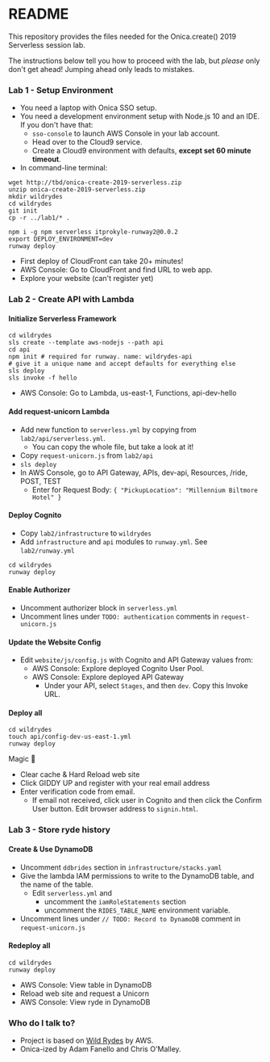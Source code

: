 # README #

This repository provides the files needed for the Onica.create() 2019 Serverless session lab.

The instructions below tell you how to proceed with the lab, but *please* only don't get ahead!
Jumping ahead only leads to mistakes.

### Lab 1 - Setup Environment

- You need a laptop with Onica SSO setup.
- You need a development environment setup with Node.js 10 and an IDE. If you don't have that:
  - `sso-console` to launch AWS Console in your lab account.
  - Head over to the Cloud9 service.
  - Create a Cloud9 environment with defaults, **except set 60 minute timeout**.
- In command-line terminal:
```
wget http://tbd/onica-create-2019-serverless.zip
unzip onica-create-2019-serverless.zip
mkdir wildrydes
cd wildrydes
git init
cp -r ../lab1/* .

npm i -g npm serverless itprokyle-runway2@0.0.2
export DEPLOY_ENVIRONMENT=dev
runway deploy
```

- First deploy of CloudFront can take 20+ minutes!
- AWS Console: Go to CloudFront and find URL to web app.
- Explore your website (can't register yet)

### Lab 2 - Create API with Lambda

#### Initialize Serverless Framework
```
cd wildrydes
sls create --template aws-nodejs --path api
cd api
npm init # required for runway. name: wildrydes-api
# give it a unique name and accept defaults for everything else
sls deploy
sls invoke -f hello
```
- AWS Console: Go to Lambda, us-east-1, Functions, api-dev-hello

#### Add request-unicorn Lambda

- Add new function to `serverless.yml` by copying from `lab2/api/serverless.yml`.
  - You can copy the whole file, but take a look at it!
- Copy `request-unicorn.js` from `lab2/api`
- `sls deploy`
- In AWS Console, go to API Gateway, APIs, dev-api, Resources, /ride, POST, TEST
  - Enter for Request Body: `{ "PickupLocation": "Millennium Biltmore Hotel" }`

#### Deploy Cognito

- Copy `lab2/infrastructure` to `wildrydes`
- Add `infrastructure` and `api` modules to `runway.yml`. See `lab2/runway.yml`

```
cd wildrydes
runway deploy
```

#### Enable Authorizer

- Uncomment authorizer block in `serverless.yml`
- Uncomment lines under `TODO: authentication` comments in `request-unicorn.js`

#### Update the Website Config

- Edit `website/js/config.js` with Cognito and API Gateway values from:
  - AWS Console: Explore deployed Cognito User Pool.
  - AWS Console: Explore deployed API Gateway
    - Under your API, select `Stages`, and then `dev`. Copy this Invoke URL.

#### Deploy all

```
cd wildrydes
touch api/config-dev-us-east-1.yml
runway deploy
```

Magic 🎩
- Clear cache & Hard Reload web site
- Click GIDDY UP and register with your real email address
- Enter verification code from email.
  - If email not received, click user in Cognito and then click the Confirm User button. Edit browser address to `signin.html`.

### Lab 3 - Store ryde history

#### Create & Use DynamoDB

- Uncomment `ddbrides` section in `infrastructure/stacks.yaml`
- Give the lambda IAM permissions to write to the DynamoDB table, and the name of the table.
  - Edit `serverless.yml` and
    - uncomment the `iamRoleStatements` section
    - uncomment the `RIDES_TABLE_NAME` environment variable.
- Uncomment lines under `// TODO: Record to DynamoDB` comment in `request-unicorn.js`

#### Redeploy all

```
cd wildrydes
runway deploy
```

- AWS Console: View table in DynamoDB
- Reload web site and request a Unicorn
- AWS Console: View ryde in DynamoDB

### Who do I talk to?

* Project is based on [Wild Rydes](https://aws.amazon.com/getting-started/projects/build-serverless-web-app-lambda-apigateway-s3-dynamodb-cognito/) by AWS.
* Onica-ized by Adam Fanello and Chris O'Malley.
